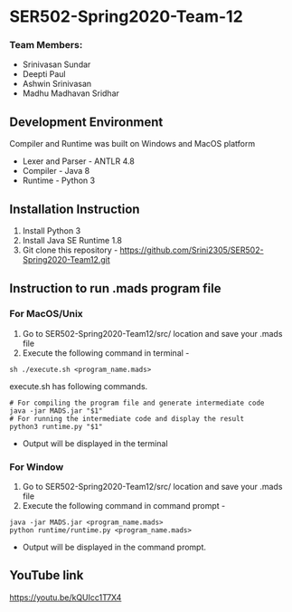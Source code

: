 # SER502-Spring2020-Team-12

### Team Members:
* Srinivasan Sundar
* Deepti Paul
* Ashwin Srinivasan
* Madhu Madhavan Sridhar


## Development Environment
Compiler and Runtime was built on Windows and MacOS platform
* Lexer and Parser - ANTLR 4.8
* Compiler - Java 8
* Runtime - Python 3

## Installation Instruction
1. Install Python 3
2. Install Java SE Runtime 1.8 
3. Git clone this repository - https://github.com/Srini2305/SER502-Spring2020-Team12.git

## Instruction to run .mads program file
### For MacOS/Unix
1. Go to SER502-Spring2020-Team12/src/ location and save your .mads file
2. Execute the following command in terminal - 
```shell script
sh ./execute.sh <program_name.mads>
```
execute.sh has following commands.
```shell script
# For compiling the program file and generate intermediate code
java -jar MADS.jar "$1"
# For running the intermediate code and display the result
python3 runtime.py "$1"
```
- Output will be displayed in the terminal

### For Window
1. Go to SER502-Spring2020-Team12/src/ location and save your .mads file
2. Execute the following command in command prompt - 
```shell script
java -jar MADS.jar <program_name.mads>
python runtime/runtime.py <program_name.mads>
```
- Output will be displayed in the command prompt.

## YouTube link
https://youtu.be/kQUIcc1T7X4

